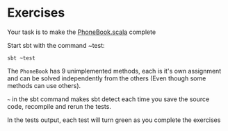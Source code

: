# Exercises

Your task is to make the [PhoneBook.scala](src/main/scala/tutorial/PhoneBook.scala) complete

Start sbt with the command ~test:

```sbt ~test```

The ```PhoneBook``` has 9 unimplemented methods, each is it's own assignment
and can be solved independently from the others (Even though some methods can use others).
 
```~``` in the sbt command makes sbt detect each time you save the source code,
recompile and rerun the tests.

In the tests output, each test will turn green as you complete the exercises
